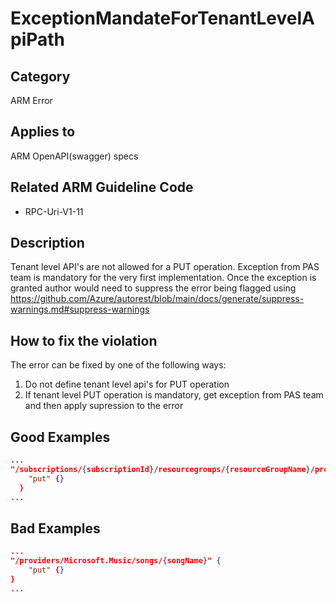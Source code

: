 # ExceptionMandateForTenantLevelApiPath

## Category

ARM Error

## Applies to

ARM OpenAPI(swagger) specs

## Related ARM Guideline Code

- RPC-Uri-V1-11

## Description

Tenant level API's are not allowed for a PUT operation. Exception from PAS team is mandatory for the very first implementation. 
Once the exception is granted author would need to suppress the error being flagged using https://github.com/Azure/autorest/blob/main/docs/generate/suppress-warnings.md#suppress-warnings

## How to fix the violation

The error can be fixed by one of the following ways:
1. Do not define tenant level api's for PUT operation
1. If  tenant level PUT operation is mandatory, get exception from PAS team and then apply supression to the error


## Good Examples

```json
...
"/subscriptions/{subscriptionId}/resourcegroups/{resourceGroupName}/providers/Microsoft.Music/songs/{songName}" {
    "put" {}
  }
...
```

## Bad Examples
```json
...
"/providers/Microsoft.Music/songs/{songName}" {
    "put" {}
} 
...
```